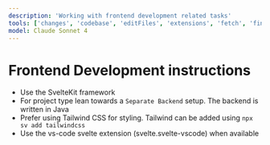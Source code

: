 ```yaml
---
description: 'Working with frontend development related tasks'
tools: ['changes', 'codebase', 'editFiles', 'extensions', 'fetch', 'findTestFiles', 'githubRepo', 'new', 'openSimpleBrowser', 'problems', 'runCommands', 'runNotebooks', 'runTasks', 'runTests', 'search', 'searchResults', 'terminalLastCommand', 'terminalSelection', 'testFailure', 'usages', 'vscodeAPI', 'playwright']
model: Claude Sonnet 4
---
```

# Frontend Development instructions

- Use the SvelteKit framework
- For project type lean towards a `Separate Backend` setup. The backend is written in Java
- Prefer using Tailwind CSS for styling. Tailwind can be added using `npx sv add tailwindcss`
- Use the vs-code svelte extension (svelte.svelte-vscode) when available